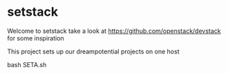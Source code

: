 # setstack

Welcome to setstack take a look at https://github.com/openstack/devstack for some inspiration

This project sets up our dreampotential projects on one host

bash SETA.sh
